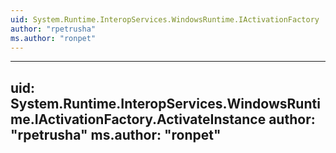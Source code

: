 ```yaml
---
uid: System.Runtime.InteropServices.WindowsRuntime.IActivationFactory
author: "rpetrusha"
ms.author: "ronpet"
---
```


---
uid: System.Runtime.InteropServices.WindowsRuntime.IActivationFactory.ActivateInstance
author: "rpetrusha"
ms.author: "ronpet"
---
